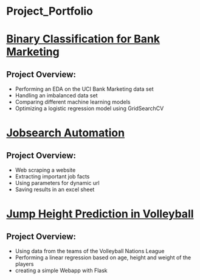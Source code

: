 # Project_Portfolio  
  
  
# [Binary Classification for Bank Marketing](https://github.com/Reik96/Bank_Marketing_Project)


## Project Overview:

* Performing an EDA on the UCI Bank Marketing data set
* Handling an imbalanced data set
* Comparing different machine learning models 
* Optimizing a logistic regression model using GridSearchCV





# [Jobsearch Automation](https://github.com/Reik96/Jobsearch-Automation)


## Project Overview:

* Web scraping a website
* Extracting important job facts
* Using parameters for dynamic url
* Saving results in an excel sheet


# [Jump Height Prediction in Volleyball](https://github.com/Reik96/Jump_Height_Prediction)

## Project Overview:

* Using data from the teams of the Volleyball Nations League
* Performing a linear regression based on age, height and weight of the players
* creating a simple Webapp with Flask
